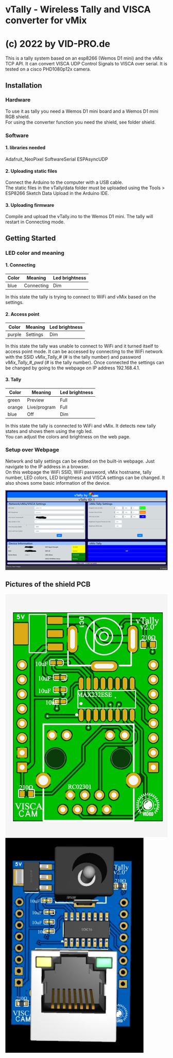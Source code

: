 # vTally - Wireless Tally and VISCA converter for vMix
# (c) 2022 by VID-PRO.de

This is a tally system based on an esp8266 (Wemos D1 mini) and the vMix TCP API.
It can convert VISCA UDP Control Signals to VISCA over serial.
It is tested on a cisco PHD1080p12x camera.

## Installation

### Hardware

To use it as tally you need a Wemos D1 mini board and a Wemos D1 mini RGB shield.  
For using the converter function you need the shield, see folder shield.

### Software

#### 1. libraries needed

Adafruit_NeoPixel 
SoftwareSerial 
ESPAsyncUDP 

#### 2. Uploading static files

Connect the Arduino to the computer with a USB cable.  
The static files in the vTally/data folder must be uploaded using the Tools > ESP8266 Sketch Data Upload in the Arduino IDE.  

#### 3. Uploading firmware

Compile and upload the vTally.ino to the Wemos D1 mini. The tally will restart in Connecting mode.  

## Getting Started

### LED color and meaning

#### 1. Connecting

| Color  | Meaning      | Led brightness | 
|--------|--------------|----------------|
| blue   | Connecting   | Dim            |

In this state the tally is trying to connect to WiFi and vMix based on the settings.  

#### 2. Access point

| Color  | Meaning      | Led brightness | 
|--------|--------------|----------------|
| purple | Settings     | Dim            |

In this state the tally was unable to connect to WiFi and it turned itself to access point mode. It can be accessed by connecting to the WiFi network with the SSID *vMix_Tally_#* (# is the tally number) and password *vMix_Tally_#_pwd* (# is the tally number). Once connected the settings can be changed by going to the webpage on IP address 192.168.4.1.  

#### 3. Tally

| Color  | Meaning      | Led brightness | 
|--------|--------------|----------------|
| green  | Preview      | Full           |
| orange | Live/program | Full           |
| blue   | Off          | Dim            |

In this state the tally is connected to WiFi and vMix. It detects new tally states and shows them using the rgb led.  
You can adjust the colors and brightness on the web page.

### Setup over Webpage

Network and tally settings can be edited on the built-in webpage. Just navigate to the IP address in a browser.  
On this webpage the WiFi SSID, WiFi password, vMix hostname, tally number, LED colors, LED brightness and VISCA settings can be changed. It also shows some basic information of the device. 

![WebGUI](https://github.com/wasn-eu/vTally/raw/master/images/web.png)

## Pictures of the shield PCB

![PCB_2D](https://github.com/wasn-eu/vTally/raw/master/shield/PCB_2D.jpg) ![PCB_3D](https://github.com/wasn-eu/vTally/raw/master/shield/PCB_3D.jpg)
